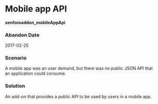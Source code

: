 # Mobile app API
#### xenforoaddon_mobileAppApi

### Abandon Date

2017-02-25

### Scenario

A mobile app was an user demand, but there was no public JSON API that an application could consume.

### Solution

An add-on that provides a public API to be used by users in a mobile app.
